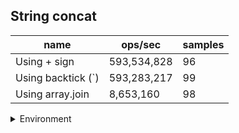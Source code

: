## String concat

|name|ops/sec|samples|
|-|-|-|
|Using + sign|593,534,828|96|
|Using backtick (`)|593,283,217|99|
|Using array.join|8,653,160|98|


<details>
<summary>Environment</summary>

* __Machine:__ linux x64 | 2 vCPUs | 6.8GB Mem
* __Run:__ Sat Oct 21 2023 13:57:11 GMT+0000 (Coordinated Universal Time)
</details>

<!--
{"environment":{"platform":"linux","arch":"x64","cpus":2,"totalMemory":6.7597503662109375},"benchmarks":[{"name":"Using + sign","opsSec":593534827.7442781,"samples":7},{"name":"Using backtick (`)","opsSec":593283216.56479,"samples":7},{"name":"Using array.join","opsSec":8653160.384634828,"samples":5}]}-->
